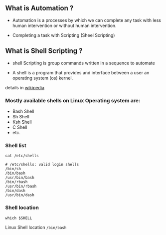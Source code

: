 ## What is Automation ?
- Automation is a processes by which we can complete any task with less human intervention or without human intervention.

- Completing a task with Scripting (Sheel Scripting)

## What is Shell Scripting ?

- shell Scripting is group commands written in a sequence to automate

- A shell is a program that provides and interface between a user an operating system (os) kernel.

details in  [wikipedia](https://en.wikipedia.org/wiki/Shell_script)

### Mostly available shells on Linux Operating system are:
- Bash Shell
- Sh Shell 
- Ksh Shell
- C Shell 
- etc.

### Shell list
```
cat /etc/shells
```
```
# /etc/shells: valid login shells
/bin/sh
/bin/bash
/usr/bin/bash
/bin/rbash
/usr/bin/rbash
/bin/dash
/usr/bin/dash
```

### Shell location
```
which $SHELL
```

Linux Shell location ``` /bin/bash ```



